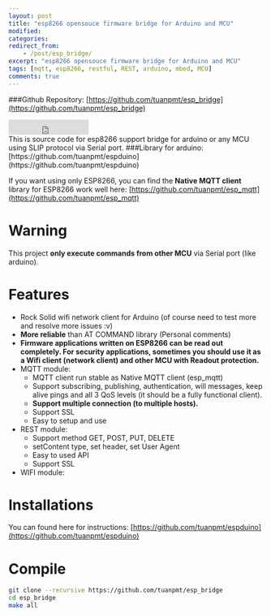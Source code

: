 ```yaml
---
layout: post
title: "esp8266 opensouce firmware bridge for Arduino and MCU"
modified:
categories:
redirect_from:
    - /post/esp_bridge/
excerpt: "esp8266 opensouce firmware bridge for Arduino and MCU"
tags: [mqtt, esp8266, restful, REST, arduino, mbed, MCU]
comments: true
---
```


###Github Repository: [https://github.com/tuanpmt/esp_bridge](https://github.com/tuanpmt/esp_bridge)
<iframe src="https://ghbtns.com/github-btn.html?user=tuanpmt&repo=esp_bridge&type=fork&count=true&size=large" frameborder="0" scrolling="0" width="158px" height="30px"></iframe>
<br/>
This is source code for esp8266 support bridge for arduino or any MCU using SLIP protocol via Serial port. 
###Library for arduino: [https://github.com/tuanpmt/espduino](https://github.com/tuanpmt/espduino)

If you want using only ESP8266, you can find the **Native MQTT client** library for ESP8266 work well here: 
[https://github.com/tuanpmt/esp_mqtt](https://github.com/tuanpmt/esp_mqtt)

Warning
==============
This project **only execute commands from other MCU** via Serial port (like arduino).

Features
========
- Rock Solid wifi network client for Arduino (of course need to test more and resolve more issues :v)
- **More reliable** than AT COMMAND library (Personal comments)
- **Firmware applications written on ESP8266 can be read out completely. For security applications, sometimes you should use it as a Wifi client (network client) and other MCU with Readout protection.**
- MQTT module: 
    + MQTT client run stable as Native MQTT client (esp_mqtt)
    + Support subscribing, publishing, authentication, will messages, keep alive pings and all 3 QoS levels (it should be a fully functional client).
    + **Support multiple connection (to multiple hosts).**
    + Support SSL
    + Easy to setup and use
- REST module:
    + Support method GET, POST, PUT, DELETE
    + setContent type, set header, set User Agent
    + Easy to used API
    + Support SSL
- WIFI module:


Installations
========

You can found here for instructions: [https://github.com/tuanpmt/espduino](https://github.com/tuanpmt/espduino)

Compile
=======

```bash
git clone --recursive https://github.com/tuanpmt/esp_bridge
cd esp_bridge
make all
```




